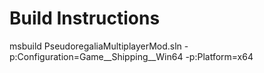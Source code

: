 # Build Instructions

msbuild PseudoregaliaMultiplayerMod.sln -p:Configuration=Game__Shipping__Win64 -p:Platform=x64
